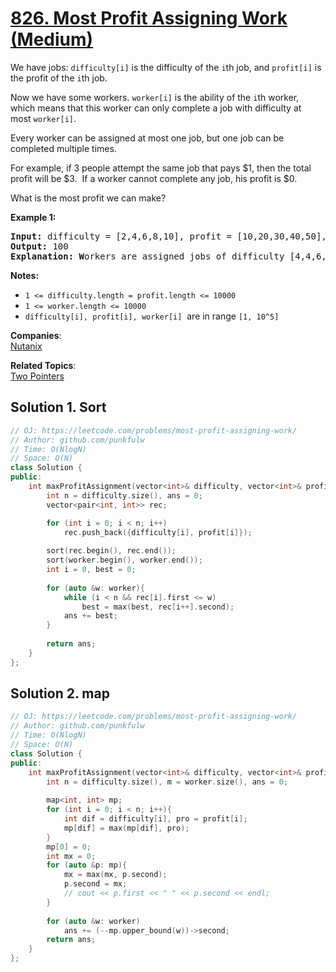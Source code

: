 # [826. Most Profit Assigning Work (Medium)](https://leetcode.com/problems/most-profit-assigning-work/)

<p>We have jobs: <code>difficulty[i]</code>&nbsp;is the difficulty of the&nbsp;<code>i</code>th job, and&nbsp;<code>profit[i]</code>&nbsp;is the profit of the&nbsp;<code>i</code>th job.&nbsp;</p>

<p>Now we have some workers.&nbsp;<code>worker[i]</code>&nbsp;is the ability of the&nbsp;<code>i</code>th worker, which means that this worker can only complete a job with difficulty at most&nbsp;<code>worker[i]</code>.&nbsp;</p>

<p>Every worker can be assigned at most one job, but one job&nbsp;can be completed multiple times.</p>

<p>For example, if 3 people attempt the same job that pays $1, then the total profit will be $3.&nbsp; If a worker cannot complete any job, his profit is $0.</p>

<p>What is the most profit we can make?</p>

<p><strong>Example 1:</strong></p>

<pre><strong>Input: </strong>difficulty = [2,4,6,8,10], profit = [10,20,30,40,50], worker = [4,5,6,7]
<strong>Output: </strong>100 
<strong>Explanation: W</strong>orkers are assigned jobs of difficulty [4,4,6,6] and they get profit of [20,20,30,30] seperately.</pre>

<p><strong>Notes:</strong></p>

<ul>
	<li><code>1 &lt;= difficulty.length = profit.length &lt;= 10000</code></li>
	<li><code>1 &lt;= worker.length &lt;= 10000</code></li>
	<li><code>difficulty[i], profit[i], worker[i]</code>&nbsp; are in range&nbsp;<code>[1, 10^5]</code></li>
</ul>


**Companies**:  
[Nutanix](https://leetcode.com/company/nutanix)

**Related Topics**:  
[Two Pointers](https://leetcode.com/tag/two-pointers/)

## Solution 1. Sort

```cpp
// OJ: https://leetcode.com/problems/most-profit-assigning-work/
// Author: github.com/punkfulw
// Time: O(NlogN)
// Space: O(N)
class Solution {
public:
    int maxProfitAssignment(vector<int>& difficulty, vector<int>& profit, vector<int>& worker) {
        int n = difficulty.size(), ans = 0;
        vector<pair<int, int>> rec;

        for (int i = 0; i < n; i++)
            rec.push_back({difficulty[i], profit[i]});
        
        sort(rec.begin(), rec.end());
        sort(worker.begin(), worker.end());
        int i = 0, best = 0;
        
        for (auto &w: worker){
            while (i < n && rec[i].first <= w)
                best = max(best, rec[i++].second);
            ans += best;
        }
        
        return ans;
    }
};

```


## Solution 2. map

```cpp
// OJ: https://leetcode.com/problems/most-profit-assigning-work/
// Author: github.com/punkfulw
// Time: O(NlogN)
// Space: O(N)
class Solution {
public:
    int maxProfitAssignment(vector<int>& difficulty, vector<int>& profit, vector<int>& worker) {
        int n = difficulty.size(), m = worker.size(), ans = 0;
        
        map<int, int> mp;
        for (int i = 0; i < n; i++){
            int dif = difficulty[i], pro = profit[i];
            mp[dif] = max(mp[dif], pro);
        }
        mp[0] = 0;
        int mx = 0;
        for (auto &p: mp){
            mx = max(mx, p.second);
            p.second = mx;
            // cout << p.first << " " << p.second << endl;
        }
        
        for (auto &w: worker)
            ans += (--mp.upper_bound(w))->second;
        return ans;
    }
};
```
